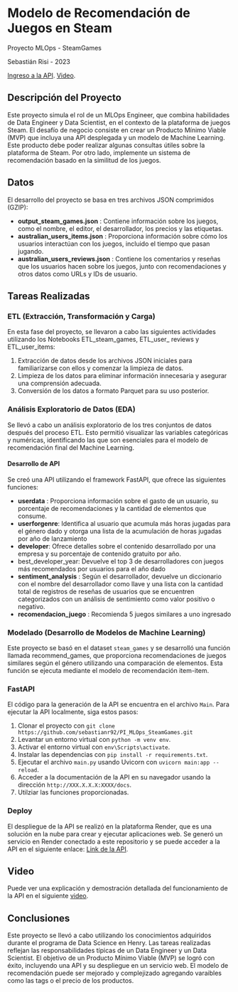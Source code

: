 # Modelo de Recomendación de Juegos en Steam

Proyecto MLOps - SteamGames 

Sebastián Risi - 2023

[Ingreso a la API](https://pi-mlops-steamgames-git.onrender.com/docs).
[Video](https://www.loom.com/share/3175d6f5cfc2436294a5ccad78d1afe9?sid=a749f591-ac77-493d-a75f-e6bf1b9cbf6f).

## Descripción del Proyecto

Este proyecto simula el rol de un MLOps Engineer, que combina habilidades de Data Engineer y Data Scientist, en el contexto de la plataforma de juegos Steam. El desafío de negocio consiste en crear un Producto Mínimo Viable (MVP) que incluya una API desplegada y un modelo de Machine Learning. Este producto debe poder realizar algunas consultas útiles sobre la plataforma de Steam. Por otro lado, implemente un sistema de recomendación basado en la similitud de los juegos.

## Datos

El desarrollo del proyecto se basa en tres archivos JSON comprimidos (GZIP):

* **output_steam_games.json** : Contiene información sobre los juegos, como el nombre, el editor, el desarrollador, los precios y las etiquetas.
* **australian_users_items.json** : Proporciona información sobre cómo los usuarios interactúan con los juegos, incluido el tiempo que pasan jugando.
* **australian_users_reviews.json** : Contiene los comentarios y reseñas que los usuarios hacen sobre los juegos, junto con recomendaciones y otros datos como URLs y IDs de usuario.

## Tareas Realizadas

### ETL (Extracción, Transformación y Carga)

En esta fase del proyecto, se llevaron a cabo las siguientes actividades utilizando los Notebooks ETL_steam_games, ETL_user_ reviews y ETL_user_items:

1. Extracción de datos desde los archivos JSON iniciales para familiarizarse con ellos y comenzar la limpieza de datos.
2. Limpieza de los datos para eliminar información innecesaria y asegurar una comprensión adecuada.
3. Conversión de los datos a formato Parquet para su uso posterior.

### Análisis Exploratorio de Datos (EDA)

Se llevó a cabo un análisis exploratorio de los tres conjuntos de datos después del proceso ETL. Esto permitió visualizar las variables categóricas y numéricas, identificando las que son esenciales para el modelo de recomendación final del Machine Learning.

#### **Desarrollo de API**

Se creó una API utilizando el framework FastAPI, que ofrece las siguientes funciones:

* **userdata** : Proporciona información sobre el gasto de un usuario, su porcentaje de recomendaciones y la cantidad de elementos que consume.
* **userforgenre**: Identifica al usuario que acumula más horas jugadas para el género dado y otorga una lista de la acumulación de horas jugadas por año de lanzamiento
* **developer**: Ofrece detalles sobre el contenido desarrollado por una empresa y su porcentaje de contenido gratuito por año.
* best_developer_year: Devuelve el top 3 de desarrolladores con juegos más recomendados por usuarios para el año dado
* **sentiment_analysis** : Según el desarrollador, devuelve un diccionario con el nombre del desarrollador como llave y una lista con la cantidad total de registros de reseñas de usuarios que se encuentren categorizados con un análisis de sentimiento como valor positivo o negativo.
* **recomendacion_juego** : Recomienda 5 juegos similares a uno ingresado

### Modelado (Desarrollo de Modelos de Machine Learning)

Este proyecto se basó en el dataset `steam_games` y se desarrolló una función llamada recommend_games, que proporciona recomendaciones de juegos similares según el género utilizando una comparación de elementos. Esta función se ejecuta mediante el modelo de recomendación item-item.

### FastAPI

El código para la generación de la API se encuentra en el archivo `Main`. Para ejecutar la API localmente, siga estos pasos:

1. Clonar el proyecto con `git clone https://github.com/sebastianr92/PI_MLOps_SteamGames.git`
2. Levantar un entorno virtual con `python -m venv env`.
3. Activar el entorno virtual con `env\Scripts\activate`.
4. Instalar las dependencias con `pip install -r requirements.txt`.
5. Ejecutar el archivo `main.py` usando Uvicorn con `uvicorn main:app --reload`.
6. Acceder a la documentación de la API en su navegador usando la dirección `http://XXX.X.X.X:XXXX/docs`.
7. Utilziar las funciones proporcionadas.

### Deploy

El despliegue de la API se realizó en la plataforma Render, que es una solución en la nube para crear y ejecutar aplicaciones web. Se generó un servicio en Render conectado a este repositorio y se puede acceder a la API en el siguiente enlace: [Link de la API](https://pi-mlops-steamgames-git.onrender.com).

## Video

Puede ver una explicación y demostración detallada del funcionamiento de la API en el siguiente [video](https://www.loom.com/share/3175d6f5cfc2436294a5ccad78d1afe9?sid=a749f591-ac77-493d-a75f-e6bf1b9cbf6f).

## Conclusiones

Este proyecto se llevó a cabo utilizando los conocimientos adquiridos durante el programa de Data Science en Henry. Las tareas realizadas reflejan las responsabilidades típicas de un Data Engineer y un Data Scientist. El objetivo de un Producto Mínimo Viable (MVP) se logró con éxito, incluyendo una API y su despliegue en un servicio web. El modelo de recomendación puede ser mejorado y complejizado agregando varaibles como las tags o el precio de los productos. 
